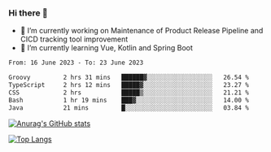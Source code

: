 ### Hi there 👋

- 🔭 I’m currently working on Maintenance of Product Release Pipeline and CICD tracking tool improvement
- 🌱 I’m currently learning Vue, Kotlin and Spring Boot

<!--START_SECTION:waka-->

```txt
From: 16 June 2023 - To: 23 June 2023

Groovy         2 hrs 31 mins   ██████▓░░░░░░░░░░░░░░░░░░   26.54 %
TypeScript     2 hrs 12 mins   █████▓░░░░░░░░░░░░░░░░░░░   23.27 %
CSS            2 hrs           █████▒░░░░░░░░░░░░░░░░░░░   21.21 %
Bash           1 hr 19 mins    ███▓░░░░░░░░░░░░░░░░░░░░░   14.00 %
Java           21 mins         █░░░░░░░░░░░░░░░░░░░░░░░░   03.84 %
```

<!--END_SECTION:waka-->

[![Anurag's GitHub stats](https://github-readme-stats.vercel.app/api?username=yunhao981&show_icons=true&theme=solarized-dark)](https://github.com/anuraghazra/github-readme-stats)

[![Top Langs](https://github-readme-stats.vercel.app/api/top-langs/?username=yunhao981&theme=solarized-dark&layout=compact)](https://github.com/anuraghazra/github-readme-stats)

<!--
**yunhao981/yunhao981** is a ✨ _special_ ✨ repository because its `README.md` (this file) appears on your GitHub profile.

Here are some ideas to get you started:

- 🔭 I’m currently working on Maintenance of Release Pipeline and CICD tracking tool improvement
- 🌱 I’m currently learning Vue, Kotlin and Spring Boot
- 👯 I’m looking to collaborate on ...
- 🤔 I’m looking for help with ...
- 💬 Ask me about ...
- 📫 How to reach me: ...
- 😄 Pronouns: ...
- ⚡ Fun fact: ...
-->


